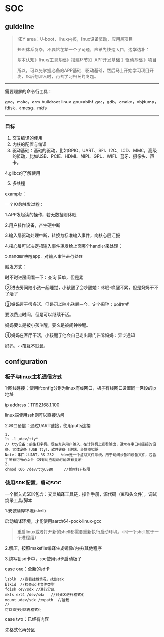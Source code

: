 # SOC



## guideline



> KEY area：U-boot，linux内核，linux设备驱动，应用层项目
>
> 
>
> 知识体系复杂，不要钻在某一个子问题，应该先快速入门，边学边补：
>
> 基本认知》linux/工具基础》搭建环节》》APP开发基础 》驱动基础 》项目
>
> 所以，可以先掌握必备的APP基础、驱动基础，然后马上开始学习项目开发，以后想深入时，再去学习相关的专题。



-------------

需要理解的命令行工具：

gcc，make，arm-buildroot-linux-gnueabihf-gcc，gdb，cmake，objdump，fdisk，dmesg，mkfs

------------



### 目标

1. 交叉编译的使用 
2. 内核的配置与编译
3. 驱动基础：基础的驱动，比如GPIO、UART、SPI、I2C、LCD、MMC，高级的驱动，比如USB、PCIE、HDMI、MIPI、GPU、WIFI、蓝牙、摄像头、声卡。

  4.glibc的了解使用

5. 多线程



example：

一个IO的触发过程：

1.APP发起读的操作，若无数据则休眠

2.用户操作设备，产生硬中断

3.输入层驱动处理中断，转换为标准输入事件，向核心层汇报

4.核心层可以决定把输入事件转发给上面哪个handler来处理：

5.handler唤醒app，对输入事件进行处理

触发方式：

时不时进房间看一下：查询   简单，但是累

②进去房间陪小孩一起睡觉，小孩醒了会吵醒她：休眠-唤醒不累，但是妈妈干不了活了

③妈妈要干很多活，但是可以陪小孩睡一会，定个闹钟：poll方式

要浪费点时间，但是可以继续干活。

妈妈要么是被小孩吵醒，要么是被闹钟吵醒。

④妈妈在客厅干活，小孩醒了他会自己走出房门告诉妈妈：异步通知

妈妈、小孩互不耽误。



## configuration

### 板子与linux主机通信方式

1:网线连接：使用ifconfig分别为linux有线网口，板子有线网口设置同一网段的ip地址

ip address：11192.168.1.100

linux端使用ssh则可以直接访问

2.串口通信：通过UART链接，使用putty连接

~~~linux
1.
ls -l /dev/tty*     
// tty设备：前生打字机。现在允许用户输入，在计算机上查看输出，通常与串口相连接的设备。实体设备（USB tty），软件设备（终端，终端模拟器
Note：串口：UART，RS-232   /dev是一个虚拟文件系统，用于访问设备和设备文件，包含了所有可用的文件（没有对应驱动可能没有显示）
2.
chmod 666 /dev/ttyUSB0     //暂时打开权限

~~~



### 使用SDK配置，启动SOC

一个嵌入式SDK包含：交叉编译工具链，操作手册，源代码（库和头文件），调试烧录工具/脚本

1.安装编译环境(shell)

启动编译环境，才能使用aarch64-pock-linux-gcc

>重启linux或者打开新的shell都需要重新执行启动环境。（同一个shell属于一个进程组）

2.解压，按照makefile编译生成镜像/内核/其他程序



3.烧写到sd卡中，soc使用sd卡启动板子

case one：全新的sd卡

~~~linux
lsblk  //查看挂载情况，找到sdx
blkid  //检查sd卡文件类型
fdisk dev/sdx //进行分区
mkfs ext4 /dev/sdx   //对分区进行格式化
mount /dev/sdx /xxpath  //挂载
//
可以直接分区再格式化
~~~



case two：已经有内容

先格式化再分区
